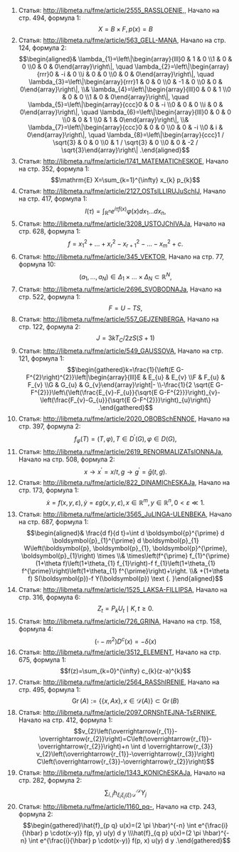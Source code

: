 1. Статья: http://libmeta.ru/fme/article/2555_RASSLOENIE,, Начало на стр. 494, формула 1:
$$X=B \times F, p(x)=B$$
2. Статья: http://libmeta.ru/fme/article/563_GELL-MANA, Начало на стр. 124, формула 2:
$$\begin{aligned}& \lambda_{1}=\left\|\begin{array}{lll}0 & 1 & 0 \\1 & 0 & 0 \\0 & 0 & 0\end{array}\right\|, \quad \lambda_{2}=\left\|\begin{array}{rrr}0 & -i & 0 \\i & 0 & 0 \\0 & 0 & 0\end{array}\right\|, \quad \lambda_{3}=\left\|\begin{array}{rrr}1 & 0 & 0 \\0 & -1 & 0 \\0 & 0 & 0\end{array}\right\|, \\& \lambda_{4}=\left\|\begin{array}{lll}0 & 0 & 1 \\0 & 0 & 0 \\1 & 0 & 0\end{array}\right\|, \quad \lambda_{5}=\left\|\begin{array}{ccc}0 & 0 & -i \\0 & 0 & 0 \\i & 0 & 0\end{array}\right\|, \quad \lambda_{6}=\left\|\begin{array}{lll}0 & 0 & 0 \\0 & 0 & 1 \\0 & 1 & 0\end{array}\right\|, \\& \lambda_{7}=\left\|\begin{array}{ccc}0 & 0 & 0 \\0 & 0 & -i \\0 & i & 0\end{array}\right\|, \quad \lambda_{8}=\left\|\begin{array}{ccc}1 / \sqrt{3} & 0 & 0 \\0 & 1 / \sqrt{3} & 0 \\0 & 0 & -2 / \sqrt{3}\end{array}\right\| .\end{aligned}$$
3. Статья: http://libmeta.ru/fme/article/1741_MATEMATIChESKOE, Начало на стр. 352, формула 1:
$$\mathrm{E} X=\sum_{k=1}^{\infty} x_{k} p_{k}$$
4. Статья: http://libmeta.ru/fme/article/2127_OSTsILLIRUJuSchIJ, Начало на стр. 417, формула 1:
$$I(\tau)=\int_{\mathbb{R}^{n}} e^{i \tau f(x)} \varphi(x) d x_{1} \ldots d x_{n},$$
5. Статья: http://libmeta.ru/fme/article/3208_USTOJChIVAJa, Начало на стр. 628, формула 1:
$$f=x_{1}^{2}+\ldots+x_{r}^{2}-x_{r+1}^{2}-\ldots-x_{m}^{2}+c .$$
6. Статья: http://libmeta.ru/fme/article/345_VEKTOR, Начало на стр. 77, формула 10:
$$\left(a_{1}, \ldots, a_{N}\right) \in \Delta_{1} \times \ldots \times \Delta_{N} \subset \mathbb{R}^{N},$$
7. Статья: http://libmeta.ru/fme/article/2696_SVOBODNAJa, Начало на стр. 522, формула 1:
$$F=U-T S,$$
8. Статья: http://libmeta.ru/fme/article/557_GEJZENBERGA, Начало на стр. 122, формула 2:
$$J=3 k T_{C} / 2 z S(S+1)$$
9. Статья: http://libmeta.ru/fme/article/549_GAUSSOVA, Начало на стр. 121, формула 1:
$$\begin{gathered}k=\frac{1}{\left(E G-F^{2}\right)^{2}}\left|\begin{array}{lll}E & E_{u} & E_{v} \\F & F_{u} & F_{v} \\G & G_{u} & G_{v}\end{array}\right|- \\-\frac{1}{2 \sqrt{E G-F^{2}}}\left\{\left(\frac{E_{v}-F_{u}}{\sqrt{E G-F^{2}}}\right)_{v}-\left(\frac{F_{v}-G_{u}}{\sqrt{E G-F^{2}}}\right)_{u}\right\} .\end{gathered}$$
10. Статья: http://libmeta.ru/fme/article/2020_OBOBSchENNOE, Начало на стр. 397, формула 2:
$$f_{\varphi}(T)=(T, \varphi), T \in D^{\prime}(G), \varphi \in D(G),$$
11. Статья: http://libmeta.ru/fme/article/2619_RENORMALIZATsIONNAJa, Начало на стр. 508, формула 2:
$$x \rightarrow x^{\prime}=x / t, g \rightarrow g^{\prime}=\bar{g}(t, g) .$$
12. Статья: http://libmeta.ru/fme/article/822_DINAMIChESKAJa, Начало на стр. 173, формула 1:
$$\dot{x}=f(x, y, \varepsilon), \dot{y}=\varepsilon g(x, y, \varepsilon), x \in \mathbb{R}^{m}, y \in \mathbb{R}^{n}, 0<\varepsilon \ll 1 .$$
13. Статья: http://libmeta.ru/fme/article/3565_JuLINGA-ULENBEKA, Начало на стр. 687, формула 1:
$$\begin{aligned}& \frac{d f}{d t}=\int d \boldsymbol{p}^{\prime} d \boldsymbol{p}_{1}^{\prime} d \boldsymbol{p}_{1} W\left(\boldsymbol{p}, \boldsymbol{p}_{1}, \boldsymbol{p}^{\prime}, \boldsymbol{p}_{1}\right) \times \\& \times\left(f^{\prime} f_{1}^{\prime}(1+\theta f)\left(1+\theta_{1} f_{1}\right)-f f_{1}\left(1+\theta_{1} f^{\prime}\right)\left(1+\theta_{1} f^{\prime}\right)+\right. \\& +(1+\theta f) S(\boldsymbol{p})-f Y(\boldsymbol{p}) \text {. }\end{aligned}$$
14. Статья: http://libmeta.ru/fme/article/1525_LAKSA-FILLIPSA, Начало на стр. 316, формула 6:
$$Z_{t}=P_{k} U_{t} \mid K, t \geqslant 0 .$$
15. Статья: http://libmeta.ru/fme/article/726_GRINA, Начало на стр. 158, формула 4:
$$\left(\square-m^{2}\right) D^{c}(x)=-\delta(x)$$
16. Статья: http://libmeta.ru/fme/article/3512_ELEMENT, Начало на стр. 675, формула 1:
$$f(z)=\sum_{k=0}^{\infty} c_{k}(z-a)^{k}$$
17. Статья: http://libmeta.ru/fme/article/2564_RASShIRENIE, Начало на стр. 495, формула 1:
$$\operatorname{Gr}(A):=\{\{x, A x\}, x \in \mathscr{D}(A)\} \subset \operatorname{Gr}(B)$$
18. Статья: http://libmeta.ru/fme/article/2097_ORNShTEJNA-TsERNIKE, Начало на стр. 412, формула 1:
$$v_{2}\left(\overrightarrow{r_{1}}-\overrightarrow{r_{2}}\right)=C\left(\overrightarrow{r_{1}}-\overrightarrow{r_{2}}\right)+n \int d \overrightarrow{r_{3}} v_{2}\left(\overrightarrow{r_{1}}-\overrightarrow{r_{3}}\right) C\left(\overrightarrow{r_{3}}-\overrightarrow{r_{2}}\right)$$
19. Статья: http://libmeta.ru/fme/article/1343_KONIChESKAJa, Начало на стр. 282, формула 2:
$$\sum_{i, j} h_{\xi_{i} \xi_{j}(\xi) \mathscr{D}^{\prime}}{ }^{\mathscr{D}} Y_{j}$$
20. Статья: http://libmeta.ru/fme/article/1160_pq-, Начало на стр. 243, формула 2:
$$\begin{gathered}\hat{f}_{p q} u(x)=(2 \pi \hbar)^{-n} \int e^{\frac{i}{\hbar} p \cdot(x-y)} f(p, y) u(y) d y \\\hat{f}_{q p} u(x)=(2 \pi \hbar)^{-n} \int e^{\frac{i}{\hbar} p \cdot(x-y)} f(p, x) u(y) d y .\end{gathered}$$
